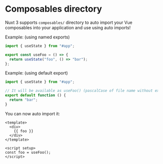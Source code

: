 # Composables directory

Nuxt 3 supports `composables/` directory to auto import your Vue composables into your application and use using auto imports!

Example: (using named exports)

```js [composables/useFoo.ts]
import { useState } from "#app";

export const useFoo = () => {
  return useState("foo", () => "bar");
};
```

Example: (using default export)

```js [composables/use-foo.ts or composables/useFoo.ts]
import { useState } from "#app";

// It will be available as useFoo() (pascalCase of file name without extension)
export default function () {
  return "bar";
}
```

You can now auto import it:

```vue [app.vue]
<template>
  <div>
    {{ foo }}
  </div>
</template>

<script setup>
const foo = useFoo();
</script>
```
